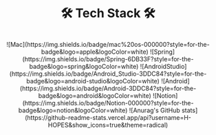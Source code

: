 <div align=center>	

<h1 align=center> 🛠 Tech Stack 🛠 </h1>
<br/>
![Mac](https://img.shields.io/badge/mac%20os-000000?style=for-the-badge&logo=apple&logoColor=white)
![Spring](https://img.shields.io/badge/Spring-6DB33F?style=for-the-badge&logo=spring&logoColor=white) 
![AndroidStudio](https://img.shields.io/badge/Android_Studio-3DDC84?style=for-the-badge&logo=android-studio&logoColor=white)
![Android](https://img.shields.io/badge/Android-3DDC84?style=for-the-badge&logo=android&logoColor=white) 
![Notion](https://img.shields.io/badge/Notion-000000?style=for-the-badge&logo=notion&logoColor=white)
![Anurag's GitHub stats](https://github-readme-stats.vercel.app/api?username=H-HOPES&show_icons=true&theme=radical)
<br/>
</div>

